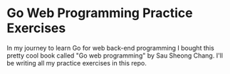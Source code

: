 # Go Web Programming Practice Exercises

In my journey to learn Go for web back-end programming I bought this pretty cool book called "Go web programming" by Sau Sheong Chang. I'll be writing all my practice exercises in this repo.
